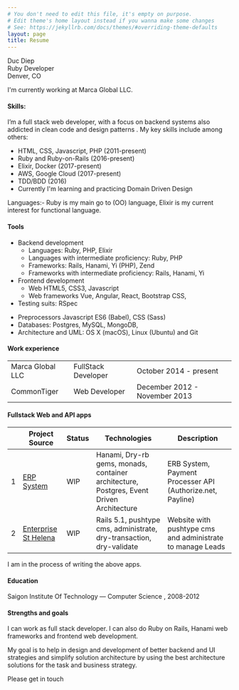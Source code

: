 ```yaml
---
# You don't need to edit this file, it's empty on purpose.
# Edit theme's home layout instead if you wanna make some changes
# See: https://jekyllrb.com/docs/themes/#overriding-theme-defaults
layout: page
title: Resume
---
```


Duc Diep<br>
Ruby Developer<br>
Denver, CO<br>
<p>I'm currently working at Marca Global LLC. </p>
<h4>Skills:</h4>
<p>I’m a full stack web developer, with a focus on backend systems also addicted in clean code and design patterns . My key skills include among others:</p>
<ul>
  <li>HTML, CSS, Javascript, PHP  (2011-present)</li>
  <li>Ruby and Ruby-on-Rails (2016-present)</li>
  <li>Elixir, Docker (2017-present)</li>
  <li>AWS, Google Cloud (2017-present)</li>
  <li>TDD/BDD (2016) </li>
  <li>Currently I'm learning and practicing Domain Driven Design</li>
</ul>
<p>
  Languages:- Ruby is my main go to (OO) language, Elixir is my current interest for functional language.
</p>
<h4>
  Tools
</h4>
<ul>
<li>Backend development
<ul>
  <li>Languages: Ruby, PHP, Elixir</li>
  <li>Languages with intermediate proficiency: Ruby, PHP</li>
  <li>Frameworks: Rails, Hanami, Yi (PHP), Zend</li>
  <li>Frameworks with intermediate proficiency: Rails, Hanami, Yi</li>
</ul>
</li>
<li>Frontend development
<ul>
  <li>Web HTML5, CSS3, Javascript </li>
  <li>Web frameworks Vue, Angular, React, Bootstrap CSS,</li>
</ul>
</li>
<li>
  Testing suits: RSpec
</li>
</ul>
<ul>
  <li>Preprocessors Javascript ES6 (Babel), CSS (Sass)</li>
  <li>Databases: Postgres, MySQL, MongoDB, </li>
  <li>Architecture and UML: OS X (macOS), Linux (Ubuntu) and Git</li>
</ul>
<h4>
  Work experience
</h4>
<table>
  <tbody>
<tr>
  <td>Marca Global LLC</td>
  <td>FullStack Developer</td>
  <td>October 2014 - present</td>
</tr>
<tr>
  <td>CommonTiger</td>
  <td>Web Developer</td>
  <td>December 2012 - November 2013</td>
</tr>
  </tbody>
</table>
<h4>
  Fullstack Web and API apps
</h4>
<table>
  <thead>
    <tr>
      <th>&nbsp;</th>
      <th>Project Source</th>
      <th>Status</th>
      <th>Technologies</th>
      <th>Description</th>
    </tr>
  </thead>
  <tbody>
    <tr>
      <td>1</td>
      <td><a href="https://github.com/ducdiepco/erp-system">ERP System</a></td>
      <td>WIP</td>
      <td>Hanami, Dry-rb gems, monads, container architecture, Postgres, Event
Driven Architecture </td>
      <td>ERB System, Payment Processer API (Authorize.net, Payline)</td>
    </tr>
    <tr>
      <td>2</td>
      <td><a href="https://github.com/ducdiepco/mixed-cms">Enterprise St Helena</a></td>
      <td>WIP</td>
      <td>Rails 5.1, pushtype cms, administrate, dry-transaction, dry-validate </td>
      <td>Website with pushtype cms and administrate to manage Leads</td>
    </tr>
  </tbody>
</table>
I am in the process of writing the above apps.
<h4>
  Education
</h4>
<p>
  Saigon Institute Of Technology — Computer Science , 2008-2012
</p>

<h4>
  Strengths and goals
</h4>
<p>
  I can work as full stack developer. I can also do Ruby on Rails, Hanami web frameworks and frontend web development.
</p>

<p>
  My goal is to help in design and development of better backend and UI strategies and simplify solution architecture by using the best architecture solutions for the task and business strategy.
</p>

<p>
  Please get in touch
</p>
